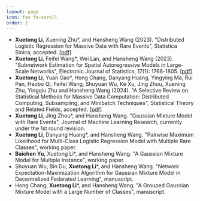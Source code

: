 ```yaml
---
layout: page
icon: fas fa-scroll
order: 1
---
```

- **Xuetong Li**, Xuening Zhu*, and Hansheng Wang (2023). "Distributed Logistic Regression for Massive Data with Rare Events", Statistica Sinica, accepted. [[pdf]](https://arxiv.org/abs/2304.02269)
- **Xuetong Li**, Feifei Wang*, Wei Lan, and Hansheng Wang (2023). "Subnetwork Estimation for Spatial Autoregressive Models in Large-Scale Networks", Electronic Journal of Statistics, 17(1): 1768-1805. [[pdf]](https://projecteuclid.org/journals/electronic-journal-of-statistics/volume-17/issue-1/Subnetwork-estimation-for-spatial-autoregressive-models-in-large-scale-networks/10.1214/23-EJS2139.full)
- **Xuetong Li**, Yuan Gao*, Hong Chang, Danyang Huang, Yingying Ma, Rui Pan, Haobo Qi, Feifei Wang, Shuyuan Wu, Ke Xu, Jing Zhou, Xuening Zhu, Yingqiu Zhu and Hansheng Wang (2024). "A Selective Review on Statistical Methods for Massive Data Computation: Distributed Computing, Subsampling, and Minibatch Techniques", Statistical Theory and Related Fields, accepted. [[pdf]](https://www.tandfonline.com/doi/full/10.1080/24754269.2024.2343151#)
- **Xuetong Li**, Jing Zhou*, and Hansheng Wang. "Gaussian Mixture Model with Rare Events", Journal of Machine Learning Research, currently under the 1st round revision. 
- **Xuetong Li**, Danyang Huang*, and Hansheng Wang. "Pairwise Maximum Likelihood for Multi-Class Logistic Regression Model with Multiple Rare Classes", working paper.
- **Baichen Yu**, Xuetong Li*, and Hansheng Wang. "A Gaussian Mixture Model for Multiple Instance", working paper.
- Shuyuan Wu, Bin Du, **Xuetong Li***, and Hansheng Wang. "Network Expectation-Maximization Algorithm for Gaussian Mixture Model in Decentralized Federated Learning", manuscript.
- Hong Chang, **Xuetong Li***, and Hansheng Wang. "A Grouped Gaussian Mixture Model with a Large Number of Classes", manuscript.


